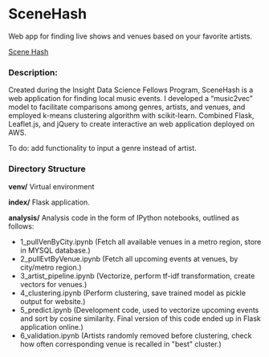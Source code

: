 # SceneHash
Web app for finding live shows and venues based on your favorite artists.

[Scene Hash](http://scenehash.com)

### Description:
Created during the Insight Data Science Fellows Program, SceneHash is a web application for finding local music events. I developed a “music2vec” model to facilitate comparisons among genres, artists, and venues, and employed k-means clustering algorithm with scikit-learn. Combined Flask, Leaflet.js, and jQuery to create interactive an web application deployed on AWS.

To do: add functionality to input a genre instead of artist.

### Directory Structure
**venv/** Virtual environment

**index/** Flask application. 

**analysis/** Analysis code in the form of IPython notebooks, outlined as follows:
- 1_pullVenByCity.ipynb (Fetch all available venues in a metro region, store in MYSQL database.)
- 2_pullEvtByVenue.ipynb (Fetch all upcoming events at venues, by city/metro region.)
- 3_artist_pipeline.ipynb (Vectorize, perform tf-idf transformation, create vectors for venues.)
- 4_clustering.ipynb	(Perform clustering, save trained model as pickle output for website.)
- 5_predict.ipynb	(Development code, used to vectorize upcoming events and sort by cosine similarity. Final version of this code ended up in Flask application online.)
- 6_validation.ipynb (Artists randomly removed before clustering, check how often corresponding venue is recalled in "best" cluster.)
